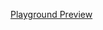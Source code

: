 [Playground Preview](https://stackblitz.com/edit/nativescript-stack-slide-pager-animation?file=src%2Fcomponents%2FHome.vue&title=NativeScript%20Starter%20Vue)
